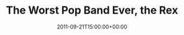 ---
templateKey: event
guid: 089662e7-6eab-11ea-99c5-002590d1d1b0
date: 2011-09-21T15:00:00+00:00
eventTime: '6:30-8:30pm'
title: The Worst Pop Band Ever, the Rex
artist: The Worst Pop Band Ever
city: Toronto
venue: the Rex
group: The Worst Pop Band Ever
guests: Kelly Jefferson and Robi Botos
---